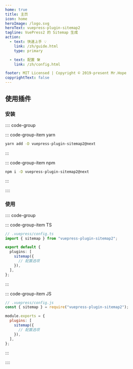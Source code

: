 ```yaml
---
home: true
title: 主页
icon: home
heroImage: /logo.svg
heroText: vuepress-plugin-sitemap2
tagline: VuePress2 的 Sitemap 生成
action:
  - text: 快速上手 💡
    link: /zh/guide.html
    type: primary

  - text: 配置 🛠
    link: /zh/config.html

footer: MIT Licensed | Copyright © 2019-present Mr.Hope
copyrightText: false
---
```


## 使用插件

### 安装

:::: code-group

::: code-group-item yarn

```bash
yarn add -D vuepress-plugin-sitemap2@next
```

:::

::: code-group-item npm

```bash
npm i -D vuepress-plugin-sitemap2@next
```

:::

::::

### 使用

:::: code-group

::: code-group-item TS

```ts
// .vuepress/config.ts
import { sitemap } from "vuepress-plugin-sitemap2";

export default {
  plugins: [
    sitemap({
      // 配置选项
    }),
  ],
};
```

:::

::: code-group-item JS

```js
// .vuepress/config.js
const { sitemap } = require("vuepress-plugin-sitemap2");

module.exports = {
  plugins: [
    sitemap({
      // 配置选项
    }),
  ],
};
```

:::

::::
